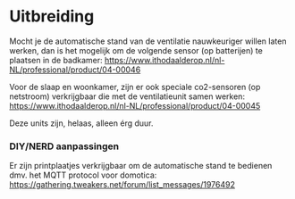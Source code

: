 # Uitbreiding

Mocht je de automatische stand van de ventilatie nauwkeuriger willen laten werken, dan is het mogelijk om de volgende sensor (op batterijen) te plaatsen in de badkamer:
https://www.ithodaalderop.nl/nl-NL/professional/product/04-00046

Voor de slaap en woonkamer, zijn er ook speciale co2-sensoren (op netstroom) verkrijgbaar die met de ventilatieunit samen werken:
https://www.ithodaalderop.nl/nl-NL/professional/product/04-00045

Deze units zijn, helaas, alleen érg duur.


### DIY/NERD aanpassingen

Er zijn printplaatjes verkrijgbaar om de automatische stand te bedienen dmv. het MQTT protocol voor domotica:
https://gathering.tweakers.net/forum/list_messages/1976492